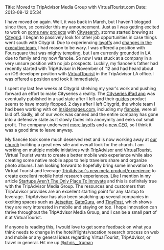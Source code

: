 Title: Moved to TripAdvisor Media Group with VirtualTourist.com
Date: 2013-08-12 05:34 

I have moved on again.  Well, it was back in March, but I haven't blogged since then, so consider this my announcement.  Just as I was getting excited to work on [some new projects][1] with [Citysearch][2], storms started brewing at [Citygrid][3].  I began to passively look for other job opportunities in case things went south with Citygrid.  Due to experiencing  [layoffs][4] and [changes in the executive team][5], I had reason to be wary.  I was offered a position with [Foursquare][6] that was mighty tempting, but I am currently grounded in LA due to family and my now fiancée.  So now I was stuck at a company in a very unsure position with no job prospects.  Luckily, my fiancée's father had recently started with TripAdvisor in November of '12 and had heard about an iOS developer position with [VirtualTourist][7] in the TripAdvisor LA office.  I was offered a position and took it immediately. 

I spent my last few weeks at Citygrid shelving my year's work and pushing forward an effort to make Cityseries a reality.  The [Cityseries iPad app][1] was eventually published in a sad state after I left and their [guides][8] product seems to have mostly flopped.  2 days after I left Citygrid, the whole team I had been working with on [Insiderpages.com][9], including my [fiancée][10], were all laid off.  Sadly, all of our work was canned and the entire company has gone into a defensive state as it slowly fades into anonymity and eeks out small profit.  The company underwent [more layoffs][11] and a [new CEO][12], so I think it was a good time to leave anyway. 

My fiancée took some much deserved rest and is now working away at [our church][13] building a great new site and overall look for the church.  I am working on multiple mobile initiatives with [TripAdvisor][14] and [VirtualTourist][7].  Virtual Tourist wants to create a better mobile web experience while also creating some native mobile apps to help travelers share and organize photo albums.  I am looking forward to hopefully bring some innovation to Virtual Tourist and leverage [TripAdvisor's new meta product/experience][15] to create excellent mobile hotel research experiences.  Like I mention in my article [Startups Aren't The Only Place To Innovate][16] and this is definitely true with the TripAdvisor Media Group.  The resources and customers that TripAdvisor provides are an excellent starting point for any startup to leverage.  TripAdvisor has also been snatching up several companies in exciting spaces such as [Jetsetter][17], [GateGuru][18], and [TinyPost][19], which shows they are very interested in mobile and staying on top.  I hope innovation can thrive throughout the TripAdvisor Media Group, and I can be a small part of it at VirtualTourist.  

If anyone is reading this, I would love to get some feedback on what you think needs to change in the hotel/flights/vacation research process on web and mobile or any general ideas regarding VirtualTourist, TripAdvisor, or travel in general.  Hit me up [@chris__truman][20]

[1]: https://itunes.apple.com/us/app/cityseries/id364900044?mt=8
[2]: http://citysearch.com
[3]: http://citygrid.com
[4]: http://techcrunch.com/2012/10/10/shrink-to-grow-citysearch-and-urbanspoon-parent-company-citygrid-lays-off-15-of-its-employees/
[5]: http://betabeat.com/2012/03/seamless-founder-jason-finger-joins-iac-as-ceo-of-citygrid-media/
[6]: http://foursquare.com
[7]: http://virtualtourist.com
[8]: http://www.citysearch.com/guides
[9]: http://insiderpages.com
[10]: http://about.me/hana.ruth
[11]: http://techcrunch.com/2013/07/01/iacs-citygrid-parent-of-citysearch-and-urbanspoon-lays-off-two-thirds-of-staff-as-local-ad-push-bites/
[12]: http://screenwerk.com/2013/05/11/ron-lapierre-ceo-of-citygrid-media/
[13]: http://hopechapel.org
[14]: http://tripadvisor.com
[15]: http://www.adexchanger.com/online-advertising/tripadvisor-turns-to-meta-display-for-less-annoying-and-possibly-higher-priced-placements/
[16]: http://ctruman.info/post/startups-arent-the-only-place-to-innovate
[17]: http://www.jetsetter.com/
[18]: http://www.gateguru.com/
[19]: http://tinypost.co/
[20]: http://twitter.com/chris__truman